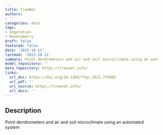 ```yaml
---
title: TreeNet
authors:
- ''
categories: data
tags:
- Vegetation
- Dendrometry
draft: false
featured: false
date: '2023-10-11'
lastmod: '2023-10-11'
summary: Point dendrometers and air and soil microclimate using an automated system
model_repository: ''
data_repository: https://treenet.info/
links:
  url_doi: https://doi.org/10.3389/ffgc.2021.776905
  url_pdf: ''
  url_source: https://treenet.info/
  url_docs: ''
---
```


## Description

Point dendrometers and air and soil microclimate using an automated system

